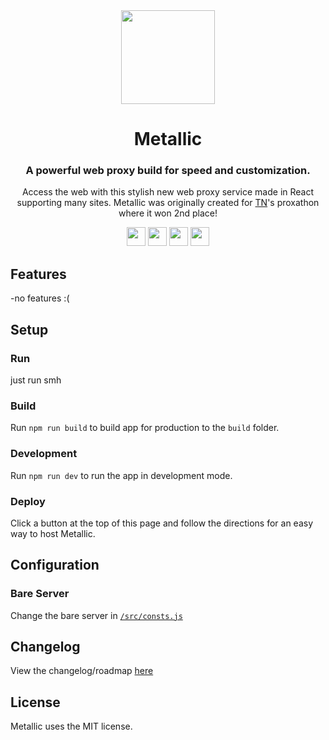 <div align="center">
<img height="150px" src="https://raw.githubusercontent.com/Metallic-Web/Metallic/main/src/assets/logo.svg">
<h1>Metallic</h1>
<h3>A powerful web proxy build for speed and customization.</h3>
<p>Access the web with this stylish new web proxy service made in React supporting many sites. Metallic was originally created for <a href="https://github.com/titaniumnetwork-dev">TN</a>'s proxathon where it won 2nd place!</p>
</div>

<p align="center">
<a href="https://repl.it/github/Metallic-Web/Metallic"><img height="30px" src="https://raw.githubusercontent.com/FogNetwork/Tsunami/main/deploy/replit2.svg"><img></a>
<a href="https://glitch.com/edit/#!/import/github/Metallic-Web/Metallic"><img height="30px" src="https://raw.githubusercontent.com/FogNetwork/Tsunami/main/deploy/glitch2.svg"><img></a>
<a href="https://railway.app/new/template?template=https://github.com/Metallic-Web/Metallic"><img height="30px" src="https://raw.githubusercontent.com/FogNetwork/Tsunami/main/deploy/railway2.svg"><img></a>
<a href="https://app.koyeb.com/deploy?type=git&repository=github.com/Metallic-Web/Metallic&branch=main&name=Metallic"><img height="30px" src="https://raw.githubusercontent.com/FogNetwork/Tsunami/main/deploy/koyeb2.svg"><img></a>
</p>

## Features
-no features :(

## Setup
### Run
just run smh

### Build
Run `npm run build` to build app for production to the `build` folder.

### Development
Run `npm run dev` to run the app in development mode.

### Deploy
Click a button at the top of this page and follow the directions for an easy way to host Metallic.

## Configuration
### Bare Server
Change the bare server in [`/src/consts.js`](https://github.com/Metallic-Web/Metallic/blob/main/src/consts.js)

## Changelog
View the changelog/roadmap [here](https://github.com/Metallic-Web/Metallic/blob/main/CHANGELOG.md)

## License
Metallic uses the MIT license.
